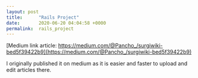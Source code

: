 ```yaml
---
layout: post
title:      "Rails Project"
date:       2020-06-20 04:04:58 +0000
permalink:  rails_project
---
```



[Medium link article: https://medium.com/@Pancho_/surgiwiki-bed5f39422b9](https://medium.com/@Pancho_/surgiwiki-bed5f39422b9)

I originally published it on medium as it is easier and faster to upload and edit articles there. 

 
 
 
 
 
 
 
 
 
 
 
 
 
